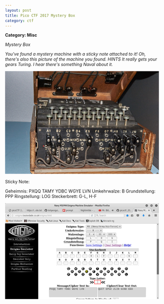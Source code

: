 ```yaml
---
layout: post
title: Pico CTF 2017 Mystery Box
category: ctf
---
```

<b>Category: Misc</b>

<i>Mystery Box

You've found a mystery machine with a sticky note attached to it! Oh, there's also this picture of the machine you found.
HINTS
It really gets your gears Turing.
I hear there's something Naval about it.</i>


![Image description](/images/MysteryBox.png)

Sticky  Note:

Geheimnis: PXQQ TAMY YDBC WGYE LVN
Umkehrwalze: B
Grundstellung: PPP
Ringstellung: LOG
Steckerbrett: G-L, H-F


![Image description](/images/MysteryBox2.png)
